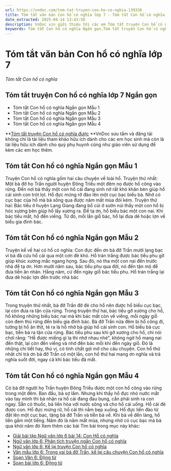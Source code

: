 ```yaml
---
url: https://vndoc.com/tom-tat-truyen-con-ho-co-nghia-139336
title: Tóm tắt văn bản Con hổ có nghĩa lớp 7 - Tóm tắt Con hổ có nghĩa - VnDoc.com
date_extracted: 2025-04-14 13:43:50
description: VnDoc xin giới thiệu tới các em Tóm tắt truyện Con hổ có nghĩa để tham khảo chuẩn bị cho bài giảng học kì mới sắp tới đây của mình.
keywords: Tóm tắt Con hổ có nghĩa Ngắn gọn,Tóm tắt truyện Con hổ có nghĩa lớp 7 Ngắn gọn,Tóm tắt truyện Con hổ có nghĩa,tóm tắt văn bản con hổ có nghĩa,Tóm tắt truyện Con hổ có nghĩa ngữ văn lớp 7,Tóm tắt truyện Con hổ có nghĩa lớp 7,Kể tóm tắt truyện Con hổ có nghĩa,tóm tắt con hổ có nghĩa,tóm tắt truyện con hổ có nghĩa ngắn nhất,Kể lại truyện Con hổ có nghĩa
---
```


# Tóm tắt văn bản Con hổ có nghĩa lớp 7
 _Tóm tắt Con hổ có nghĩa_
## **Tóm tắt truyện Con hổ có nghĩa lớp 7 Ngắn gọn**
  * Tóm tắt Con hổ có nghĩa Ngắn gọn Mẫu 1
  * Tóm tắt Con hổ có nghĩa Ngắn gọn Mẫu 2
  * Tóm tắt Con hổ có nghĩa Ngắn gọn Mẫu 3
  * Tóm tắt Con hổ có nghĩa Ngắn gọn Mẫu 4

**[Tóm tắt truyện Con hổ có nghĩa được](<https://vndoc.com/tom-tat-truyen-con-ho-co-nghia-139336>) **VnDoc sưu tầm và đăng tải không chỉ là tài liệu tham khảo hữu ích dành cho các em học sinh mà còn là tài liệu hữu ích dành cho quý phụ huynh cũng như giáo viên sử dụng để kèm các em học thêm.
## **Tóm tắt Con hổ có nghĩa Ngắn gọn Mẫu 1**
Truyện Con hổ có nghĩa gồm hai câu chuyện về loài hổ. Truyện thứ nhất: Một bà đỡ họ Trần người huyện Đông Triều một đêm nọ được hổ cõng vào rừng. Đến nơi bà thấy một con hổ cái đang sinh nở rất khó khăn bèn giúp hổ cái sinh con trót lọt. Hổ đực mừng rỡ đào lên một cục bạc biếu bà. Nhờ có cục bạc của hổ mà bà sống qua được năm mất mùa đói kém. Truyện thứ hai: Bác tiều ở huyện Lạng Giang đang bổ củi ở sườn núi thấy một con hổ bị hóc xương bèn giúp hổ lấy xương ra. Để tạ ơn, hổ biếu bác một con nai. Khi bác tiều mất, hổ đến viếng. Từ đó, mỗi lần giỗ bác, hổ lại đưa dê hoặc lợn về biếu gia đình bác.
## **Tóm tắt Con hổ có nghĩa Ngắn gọn Mẫu 2**
Truyện kể về hai có hổ có nghĩa: Con đực đền ơn bà đỡ Trần mười lạng bạc vì bà đã cứu hổ cái qua một cơn đẻ khó. Hổ trán trắng được bác tiều phu gỡ giúp khúc xương mắc ngang họng. Sau đó, nó tha một con nai đến trước nhà để tạ ơn. Hơn mười năm sau, bác tiều phu qua đời, nó đến tận mộ để đưa tiễn ân nhân. Hằng năm, cứ đến ngày giỗ bác tiều phu. Hổ trán trắng lại đưa dê hoặc lợn đến trước nhà bác
## **Tóm tắt Con hổ có nghĩa Ngắn gọn Mẫu 3**
Trong truyện thứ nhất, bà đỡ Trần đỡ đẻ cho hổ nên được hổ biếu cục bạc, lại còn đưa ra tận cửa rừng. Trong truyện thứ hai, bác tiều gỡ xương cho hổ, hổ không những biếu bác nai mà khi bác mất còn về viếng, mỗi ngày giỗ còn đem thú rừng đến biếu gia đình bác. Bà đỡ Trần nửa đêm bị hổ cõng đi, tưởng bị hổ ăn thịt, té ra là hổ nhờ bà giúp hổ cái sinh con. Hổ biếu bà cục bạc, tiễn bà ra tận cửa rừng. Bác tiều phu sau khi gỡ xương cho hổ, chỉ nói chơi rằng: "Hễ được miếng gì lạ thì nhớ nhau nhé", không ngờ hổ mang nai đến thật, lại còn đến viếng và nhớ đến bác mỗi khi đến ngày giỗ. Đó là những chi tiết hay, thú vị, có tính chất gợi mở cho câu chuyện. Con hổ thứ nhất chỉ trả ơn bà đỡ Trần có một lần, con hổ thứ hai mang ơn nghĩa và trả nghĩa suốt đời, ngay cả khi bác tiều đã mất.
## **Tóm tắt Con hổ có nghĩa Ngắn gọn Mẫu 4**
Có bà đỡ người họ Trần huyện Đông Triều được một con hổ cõng vào rừng trong một đêm. Ban đầu, bà sợ lắm. Nhưng khi thấy hổ đực nhỏ nước mắt vào tay mình thì bà nhận ra hổ cái đang đau bụng, cần phải sinh ra con ngay. Sẵn có thuốc, bà liền hòa với nước sông và cho hổ cái uống. Hổ cái đẻ được con. Hổ đực mừng rữ, hổ cái thì nằm bẹp xuống. Hổ đực liền đào từ đất lên một cục bạc, tặng bà đỡ Trần và tiễn bà về. Khi bà về đến làng, hổ liền gầm một tiếng. Năm đó là năm mất mùa, nhưng nhờ có cục bạc mà bà qua khỏi năm đó
Xem thêm các bài Tìm bài trong mục này khác:
  * [Giải bài tập Ngữ văn lớp 6 bài 14: Con Hổ có nghĩa](</giai-bai-tap-ngu-van-lop-6-bai-14-con-ho-co-nghia-137048>)
  * [Ngữ văn lớp 6: Phân tích truyện ngắn Con hổ có nghĩa](</ngu-van-lop-6-phan-tich-truyen-ngan-con-ho-co-nghia-127356>)
  * [Ngữ văn lớp 6: Kể lại truyện Con hổ có nghĩa](</ngu-van-lop-6-ke-lai-truyen-con-ho-co-nghia-127362>)
  * [Văn mẫu lớp 6: Trong vai bà đỡ Trần, kể lại câu chuyện Con hổ có nghĩa](</van-mau-lop-6-trong-vai-ba-do-tran-ke-lai-cau-chuyen-con-ho-co-nghia-133769>)
  * [Soạn Văn 6: Động từ](</soan-van-6-dong-tu-1661>)
  * [Soạn bài lớp 6: Động từ](</soan-bai-lop-6-dong-tu-115200>)

